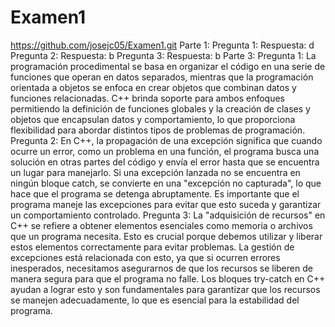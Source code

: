 # Examen1
https://github.com/josejc05/Examen1.git
Parte 1:
Pregunta 1: Respuesta: d
Pregunta 2: Respuesta: b
Pregunta 3: Respuesta: b
Parte 3:
Pregunta 1:
La programación procedimental se basa en organizar el código en una serie de funciones que operan en datos separados, mientras que la programación orientada a objetos se enfoca en crear objetos que combinan datos y funciones relacionadas. C++ brinda soporte para ambos enfoques permitiendo la definición de funciones globales y la creación de clases y objetos que encapsulan datos y comportamiento, lo que proporciona flexibilidad para abordar distintos tipos de problemas de programación.
Pregunta 2:
En C++, la propagación de una excepción significa que cuando ocurre un error, como un problema en una función, el programa busca una solución en otras partes del código y envía el error hasta que se encuentra un lugar para manejarlo. Si una excepción lanzada no se encuentra en ningún bloque catch, se convierte en una "excepción no capturada", lo que hace que el programa se detenga abruptamente. Es importante que el programa maneje las excepciones para evitar que esto suceda y garantizar un comportamiento controlado.
Pregunta 3:
La "adquisición de recursos" en C++ se refiere a obtener elementos esenciales como memoria o archivos que un programa necesita. Esto es crucial porque debemos utilizar y liberar estos elementos correctamente para evitar problemas. La gestión de excepciones está relacionada con esto, ya que si ocurren errores inesperados, necesitamos asegurarnos de que los recursos se liberen de manera segura para que el programa no falle. Los bloques try-catch en C++ ayudan a lograr esto y son fundamentales para garantizar que los recursos se manejen adecuadamente, lo que es esencial para la estabilidad del programa.
